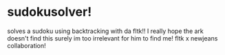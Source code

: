 # sudokusolver!
solves a sudoku using backtracking with da fltk!! I really hope the ark doesn't find this surely im too irrelevant for him to find me!
fltk x newjeans collaboration!
 
 
